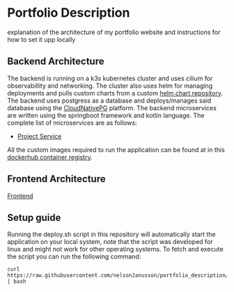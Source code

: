# Portfolio Description
explanation of the architecture of my portfolio website and instructions for how to set it upp locally

## Backend Architecture
The backend is running on a k3s kubernetes cluster and uses cilium for observabillity and networking. The cluster also uses helm for managing deployments and pulls custom charts from a custom [helm chart repository](https://github.com/nelsonJanusson/portfolio_chart_repo). 
The backend uses postgress as a database and deploys/manages said database using the [CloudNativePG](https://cloudnative-pg.io/) platform.
The backend microservices are written using the springboot framework and kotlin language. The complete list of microservices are as follows:  
- [Project Service](https://github.com/nelsonJanusson/portfolio_project_service)

All the custom images required to run the application can be found at in this [dockerhub container registry](https://hub.docker.com/repository/docker/nelsonjanusson/portfolio_project/general).

## Frontend Architecture
[Frontend](https://github.com/nelsonJanusson/portfolio_frontend)

## Setup guide
Running the deploy.sh script in this repository will automatically start the application on your local system, note that the script was developed for linux and might not work for other operating systems.
To fetch and execute the script you can run the following command:
```console
curl https://raw.githubusercontent.com/nelsonJanusson/portfolio_description/refs/heads/main/deploy.sh | bash
```
